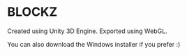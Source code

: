 # BLOCKZ

Created using Unity 3D Engine.
Exported using WebGL.

You can also download the Windows installer if you prefer :)
